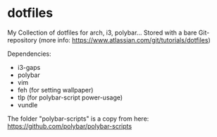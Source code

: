 # dotfiles
My Collection of dotfiles for arch, i3, polybar...
Stored with a bare Git-repository (more info: https://www.atlassian.com/git/tutorials/dotfiles)

Dependencies:
- i3-gaps
- polybar
- vim
- feh (for setting wallpaper)
- tlp (for polybar-script power-usage)
- vundle

The folder "polybar-scripts" is a copy from here: https://github.com/polybar/polybar-scripts
